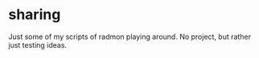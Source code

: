 # sharing
Just some of my scripts of radmon playing around.  No project, but rather just testing ideas.  

